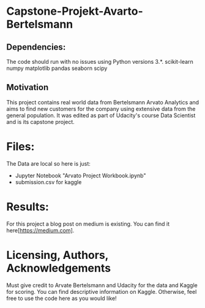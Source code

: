 # Capstone-Projekt-Avarto-Bertelsmann

## Dependencies:
The code should run with no issues using Python versions 3.*.
scikit-learn
numpy
matplotlib
pandas
seaborn
scipy

## Motivation
This project contains real world data from Bertelsmann Arvato Analytics and aims to find new customers for the company using extensive data from the general population.
It was edited as part of Udacity's course Data Scientist and is its capstone project. 

# Files:
The Data are local so here is just:
- Jupyter Notebook "Arvato Project Workbook.ipynb"
- submission.csv for kaggle

# Results: 
For this project a blog post on medium is existing. You can find it here[https://medium.com].

# Licensing, Authors, Acknowledgements
Must give credit to Arvate Bertelsmann and Udacity for the data and Kaggle for scoring. You can find descriptive information on Kaggle. Otherwise, feel free to use the code here as you would like!
